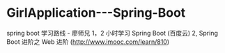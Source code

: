 # GirlApplication---Spring-Boot

 spring boot 学习路线 - 廖师兄
  1，2 小时学习 Spring Boot (百度云)
  2, Spring Boot 进阶之 Web 进阶 (http://www.imooc.com/learn/810)
